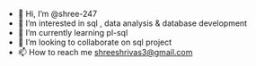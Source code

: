 - 👋 Hi, I’m @shree-247
- 👀 I’m interested in sql , data analysis & database development  
- 🌱 I’m currently learning pl-sql
- 💞️ I’m looking to collaborate on sql project 
- 📫 How to reach me shreeshrivas3@gmail.com


<!---
shree-247/shree-247 is a ✨ special ✨ repository because its `README.md` (this file) appears on your GitHub profile.
You can click the Preview link to take a look at your changes.
--->
